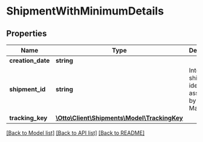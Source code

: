 # ShipmentWithMinimumDetails

## Properties
Name | Type | Description | Notes
------------ | ------------- | ------------- | -------------
**creation_date** | **string** |  | [optional] 
**shipment_id** | **string** | Internal shipment identifier assigned by OTTO Market. | [optional] 
**tracking_key** | [**\Otto\Client\Shipments\Model\TrackingKey**](TrackingKey.md) |  | [optional] 

[[Back to Model list]](../../README.md#documentation-for-models) [[Back to API list]](../../README.md#documentation-for-api-endpoints) [[Back to README]](../../README.md)

